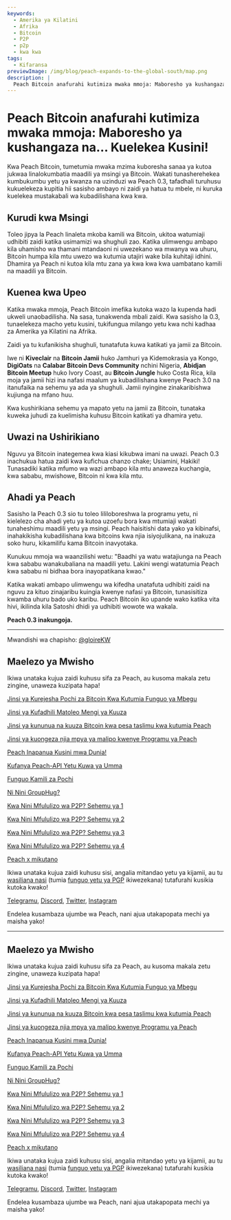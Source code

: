 ```yaml
---
keywords:
  - Amerika ya Kilatini
  - Afrika
  - Bitcoin
  - P2P
  - p2p
  - kwa kwa
tags:
  - Kifaransa
previewImage: /img/blog/peach-expands-to-the-global-south/map.png
description: |
  Peach Bitcoin anafurahi kutimiza mwaka mmoja: Maboresho ya kushangaza na… Kuelekea Kusini!
---
```


# Peach Bitcoin anafurahi kutimiza mwaka mmoja: Maboresho ya kushangaza na… Kuelekea Kusini!

Kwa Peach Bitcoin, tumetumia mwaka mzima kuboresha sanaa ya kutoa jukwaa linalokumbatia maadili ya msingi ya Bitcoin. Wakati tunasherehekea kumbukumbu yetu ya kwanza na uzinduzi wa Peach 0.3, tafadhali turuhusu kukuelekeza kupitia hii sasisho ambayo ni zaidi ya hatua tu mbele, ni kuruka kuelekea mustakabali wa kubadilishana kwa kwa.

## Kurudi kwa Msingi

Toleo jipya la Peach linaleta mkoba kamili wa Bitcoin, ukitoa watumiaji udhibiti zaidi katika usimamizi wa shughuli zao. Katika ulimwengu ambapo kila uhamisho wa thamani mtandaoni ni uwezekano wa mwanya wa uhuru, Bitcoin humpa kila mtu uwezo wa kutumia utajiri wake bila kuhitaji idhini. Dhamira ya Peach ni kutoa kila mtu zana ya kwa kwa kwa uambatano kamili na maadili ya Bitcoin.

## Kuenea kwa Upeo

Katika mwaka mmoja, Peach Bitcoin imefika kutoka wazo la kupenda hadi ukweli unaobadilisha. Na sasa, tunakwenda mbali zaidi. Kwa sasisho la 0.3, tunaelekeza macho yetu kusini, tukifungua milango yetu kwa nchi kadhaa za Amerika ya Kilatini na Afrika.

Zaidi ya tu kufanikisha shughuli, tunatafuta kuwa katikati ya jamii za Bitcoin.

Iwe ni **Kiveclair** na **Bitcoin Jamii** huko Jamhuri ya Kidemokrasia ya Kongo, **DigiOats** na **Calabar Bitcoin Devs Community** nchini Nigeria, **Abidjan Bitcoin Meetup** huko Ivory Coast, au **Bitcoin Jungle** huko Costa Rica, kila moja ya jamii hizi ina nafasi maalum ya kubadilishana kwenye Peach 3.0 na itanufaika na sehemu ya ada ya shughuli. Jamii nyingine zinakaribishwa kujiunga na mfano huu.

Kwa kushirikiana sehemu ya mapato yetu na jamii za Bitcoin, tunataka kuweka juhudi za kuelimisha kuhusu Bitcoin katikati ya dhamira yetu.

## Uwazi na Ushirikiano

Nguvu ya Bitcoin inategemea kwa kiasi kikubwa imani na uwazi. Peach 0.3 inachukua hatua zaidi kwa kufichua chanzo chake; Usiamini, Hakiki! Tunasadiki katika mfumo wa wazi ambapo kila mtu anaweza kuchangia, kwa sababu, mwishowe, Bitcoin ni kwa kila mtu.

## Ahadi ya Peach

Sasisho la Peach 0.3 sio tu toleo lililoboreshwa la programu yetu, ni kielelezo cha ahadi yetu ya kutoa uzoefu bora kwa mtumiaji wakati tunaheshimu maadili yetu ya msingi. Peach haisitishi data yako ya kibinafsi, inahakikisha kubadilishana kwa bitcoins kwa njia isiyojulikana, na inakuza soko huru, kikamilifu kama Bitcoin inavyotaka.

Kunukuu mmoja wa waanzilishi wetu: "Baadhi ya watu watajiunga na Peach kwa sababu wanakubaliana na maadili yetu. Lakini wengi watatumia Peach kwa sababu ni bidhaa bora inayopatikana kwao."

Katika wakati ambapo ulimwengu wa kifedha unatafuta udhibiti zaidi na nguvu za kituo zinajaribu kuingia kwenye nafasi ya Bitcoin, tunasisitiza kwamba uhuru bado uko karibu. Peach Bitcoin iko upande wako katika vita hivi, ikilinda kila Satoshi dhidi ya udhibiti wowote wa wakala.

**Peach 0.3 inakungoja.**

---

Mwandishi wa chapisho: [@gloireKW](https://twitter.com/GloireKW)


## Maelezo ya Mwisho

Ikiwa unataka kujua zaidi kuhusu sifa za Peach, au kusoma makala zetu zingine, unaweza kuzipata hapa!

[Jinsi ya Kurejesha Pochi za Bitcoin Kwa Kutumia Funguo ya Mbegu](https://peachbitcoin.com/sw/blog/how-to-restore-peach-wallet/)

[Jinsi ya Kufadhili Matoleo Mengi ya Kuuza](https://peachbitcoin.com/sw/blog/funding-multiple-sell-offers/)

[Jinsi ya kununua na kuuza Bitcoin kwa pesa taslimu kwa kutumia Peach](https://peachbitcoin.com/sw/blog/how-to-buy-and-sell-bitcoin-with-cash-using-peach/)

[Jinsi ya kuongeza njia mpya ya malipo kwenye Programu ya Peach](https://peachbitcoin.com/sw/blog/how-to-add-a-payment-method/)

[Peach Inapanua Kusini mwa Dunia!](https://peachbitcoin.com/sw/blog/peach-expands-to-the-global-south/)

[Kufanya Peach-API Yetu Kuwa ya Umma](https://peachbitcoin.com/sw/blog/making-our-peach-api-public/)

[Funguo Kamili za Pochi](https://peachbitcoin.com/sw/blog/full-wallet-functionality/)

[Ni Nini GroupHug?](https://peachbitcoin.com/sw/blog/group-hug/)

[Kwa Nini Mfululizo wa P2P? Sehemu ya 1](https://peachbitcoin.com/sw/blog/why-p2p-chapter-1/)

[Kwa Nini Mfululizo wa P2P? Sehemu ya 2](https://peachbitcoin.com/sw/blog/why-p2p-chapter-2/)

[Kwa Nini Mfululizo wa P2P? Sehemu ya 3](https://peachbitcoin.com/sw/blog/why-p2p-chapter-3-circular-economies/)

[Kwa Nini Mfululizo wa P2P? Sehemu ya 4](https://peachbitcoin.com/sw/blog/why-p2p-chapter-4-chains-of-trust/)

[Peach x mikutano](https://peachbitcoin.com/sw/blog/peach-for-meetups/)

Ikiwa unataka kujua zaidi kuhusu sisi, angalia mitandao yetu ya kijamii, au tu [wasiliana nasi](mailto:hello@peachbitcoin.com) (tumia [funguo yetu ya PGP](https://keys.openpgp.org/vks/v1/by-fingerprint/48339A19645E2E53488E0E5479E1B270FACD1BD2) ikiwezekana) tutafurahi kusikia kutoka kwako!

[Telegramu](https://t.me/+GkOW1J-ixBBkZWRk), [Discord](https://discord.gg/ypeHz3SW54), [Twitter](https://twitter.com/peachbitcoin), [Instagram](https://instagram.com/peachbitcoin)

Endelea kusambaza ujumbe wa Peach, nani ajua utakapopata mechi ya maisha yako!

---

## Maelezo ya Mwisho

Ikiwa unataka kujua zaidi kuhusu sifa za Peach, au kusoma makala zetu zingine, unaweza kuzipata hapa!

[Jinsi ya Kurejesha Pochi za Bitcoin Kwa Kutumia Funguo ya Mbegu](https://peachbitcoin.com/sw/blog/how-to-restore-peach-wallet/)

[Jinsi ya Kufadhili Matoleo Mengi ya Kuuza](https://peachbitcoin.com/sw/blog/funding-multiple-sell-offers/)

[Jinsi ya kununua na kuuza Bitcoin kwa pesa taslimu kwa kutumia Peach](https://peachbitcoin.com/sw/blog/how-to-buy-and-sell-bitcoin-with-cash-using-peach/)

[Jinsi ya kuongeza njia mpya ya malipo kwenye Programu ya Peach](https://peachbitcoin.com/sw/blog/how-to-add-a-payment-method/)

[Peach Inapanua Kusini mwa Dunia!](https://peachbitcoin.com/sw/blog/peach-expands-to-the-global-south/)

[Kufanya Peach-API Yetu Kuwa ya Umma](https://peachbitcoin.com/sw/blog/making-our-peach-api-public/)

[Funguo Kamili za Pochi](https://peachbitcoin.com/sw/blog/full-wallet-functionality/)

[Ni Nini GroupHug?](https://peachbitcoin.com/sw/blog/group-hug/)

[Kwa Nini Mfululizo wa P2P? Sehemu ya 1](https://peachbitcoin.com/sw/blog/why-p2p-chapter-1/)

[Kwa Nini Mfululizo wa P2P? Sehemu ya 2](https://peachbitcoin.com/sw/blog/why-p2p-chapter-2/)

[Kwa Nini Mfululizo wa P2P? Sehemu ya 3](https://peachbitcoin.com/sw/blog/why-p2p-chapter-3-circular-economies/)

[Kwa Nini Mfululizo wa P2P? Sehemu ya 4](https://peachbitcoin.com/sw/blog/why-p2p-chapter-4-chains-of-trust/)

[Peach x mikutano](https://peachbitcoin.com/sw/blog/peach-for-meetups/)

Ikiwa unataka kujua zaidi kuhusu sisi, angalia mitandao yetu ya kijamii, au tu [wasiliana nasi](mailto:hello@peachbitcoin.com) (tumia [funguo yetu ya PGP](https://keys.openpgp.org/vks/v1/by-fingerprint/48339A19645E2E53488E0E5479E1B270FACD1BD2) ikiwezekana) tutafurahi kusikia kutoka kwako!

[Telegramu](https://t.me/+GkOW1J-ixBBkZWRk), [Discord](https://discord.gg/ypeHz3SW54), [Twitter](https://twitter.com/peachbitcoin), [Instagram](https://instagram.com/peachbitcoin)

Endelea kusambaza ujumbe wa Peach, nani ajua utakapopata mechi ya maisha yako!
